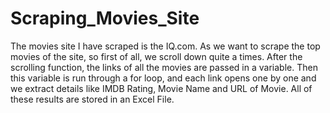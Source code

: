 # Scraping_Movies_Site
The movies site I have scraped is the IQ.com. As we want to scrape the top movies of the site, so first of all, we scroll down quite a times. After the scrolling function, the links of all the movies are passed in a variable. Then this variable is run through a for loop, and each link opens one by one and we extract details like IMDB Rating, Movie Name and URL of Movie. All of these results are stored in an Excel File.

